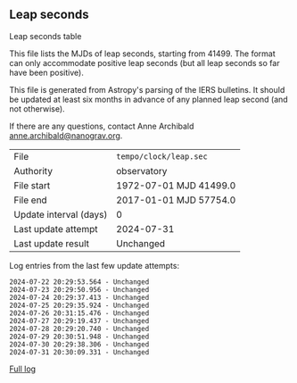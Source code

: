 
## Leap seconds

Leap seconds table

This file lists the MJDs of leap seconds, starting from 41499.
The format can only accommodate positive leap seconds (but all
leap seconds so far have been positive).

This file is generated from Astropy's parsing of the IERS
bulletins. It should be updated at least six months in advance
of any planned leap second (and not otherwise).

If there are any questions, contact Anne Archibald
<anne.archibald@nanograv.org>.

|     |     |
|:--- |:--- |
| File | `tempo/clock/leap.sec` |
| Authority | observatory |
| File start | 1972-07-01 MJD 41499.0 |
| File end | 2017-01-01 MJD 57754.0 |
| Update interval (days) | 0 |
| Last update attempt | 2024-07-31 |
| Last update result | Unchanged |

Log entries from the last few update attempts:
```
2024-07-22 20:29:53.564 - Unchanged
2024-07-23 20:29:50.956 - Unchanged
2024-07-24 20:29:37.413 - Unchanged
2024-07-25 20:29:35.924 - Unchanged
2024-07-26 20:31:15.476 - Unchanged
2024-07-27 20:29:19.437 - Unchanged
2024-07-28 20:29:20.740 - Unchanged
2024-07-29 20:30:51.948 - Unchanged
2024-07-30 20:29:38.306 - Unchanged
2024-07-31 20:30:09.331 - Unchanged
```
[Full log](https://raw.githubusercontent.com/ipta/pulsar-clock-corrections/main/log/tempo/clock/leap.sec.log)
